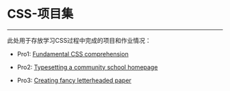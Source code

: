 # CSS-项目集

---

此处用于存放学习CSS过程中完成的项目和作业情况：

- Pro1: [Fundamental CSS comprehension](pro1-Fundamental%20CSS%20comprehension)

- Pro2: [Typesetting a community school homepage](pro2-Typesetting%20a%20community%20school%20homepage)

- Pro3: [Creating fancy letterheaded paper](pro3-Creating%20fancy%20letterheaded%20paper)